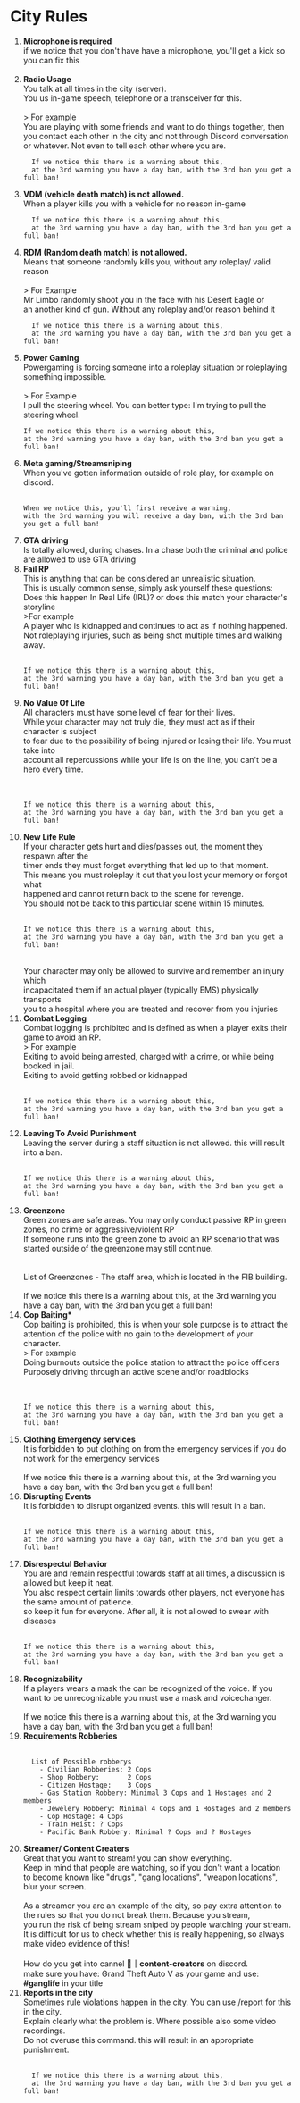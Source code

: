 # City Rules
<ol>
  <li>
      <strong>Microphone is required</strong><br>
      if we notice that you don't have have a microphone, you'll get a kick so you can fix this
      <br><br>
  </li>
  
  <li>
      <strong>Radio Usage</strong><br>      
      You talk at all times in the city (server).<br>
      You us in-game speech, telephone or a transceiver for this.
      <br><br>
      > For example<br>
      You are playing with some friends and want to do things together, 
      then you contact each other in the city and not through Discord 
      conversation or whatever.  Not even to tell each other where you are.
      <br>

      If we notice this there is a warning about this, 
      at the 3rd warning you have a day ban, with the 3rd ban you get a full ban!
  </li>
  
  <li>
      <strong>VDM (vehicle death match) is not allowed.</strong><br>
      When a player kills you with a vehicle for no reason in-game<br>
      
      If we notice this there is a warning about this, 
      at the 3rd warning you have a day ban, with the 3rd ban you get a full ban!
  </li>

  <li>
      <strong>RDM (Random death match) is not allowed.</strong><br>
      Means that someone randomly kills you, without any roleplay/ valid reason
      <br><br>
      > For Example<br>
      Mr Limbo randomly shoot you in the face with his Desert Eagle or<br>
      an another kind of gun. Without any roleplay and/or reason behind it

      If we notice this there is a warning about this, 
      at the 3rd warning you have a day ban, with the 3rd ban you get a full ban!
  </li>

  <li>
    <strong>Power Gaming</strong><br>
    Powergaming is forcing someone into a roleplay situation or roleplaying something impossible.
    <br><br>
    > For Example<br>
    I pull the steering wheel. You can better type:  I'm trying to pull the steering wheel.

    If we notice this there is a warning about this, 
    at the 3rd warning you have a day ban, with the 3rd ban you get a full ban!
  </li>

  <li>
    <strong>Meta gaming/Streamsniping</strong><br>
    When you've gotten information outside of role play, for example on discord.
    <br><br>
    
    When we notice this, you'll first receive a warning, 
    with the 3rd warning you will receive a day ban, with the 3rd ban you get a full ban!
  </li>

  <li>
    <strong>GTA driving</strong><br>
    Is totally allowed, during chases. In a chase both the criminal and police are allowed to use GTA driving    
  </li>

  <li>
    <strong>Fail RP</strong><br>
    This is anything that can be considered an unrealistic situation.<br>
    This is usually common sense, simply ask yourself these questions: <br>
    Does this happen In Real Life (IRL)?  or does this match your character's storyline
    <br>
    >For example<br>
    A player who is kidnapped and continues to act as if nothing happened.<br>
    Not roleplaying injuries, such as being shot multiple times and walking away.
    <br><br>
    
    If we notice this there is a warning about this, 
    at the 3rd warning you have a day ban, with the 3rd ban you get a full ban!
  </li>

  <li>
    <strong>No Value Of Life</strong><br>
    All characters must have some level of fear for their lives.<br>
    While your character may not truly die, they must act as if their character is subject<br> 
    to fear due to the possibility of being injured or losing their life. You must take into<br> 
    account all repercussions while your life is on the line, you can't be a hero every time.<br>
    <br><br>
    
    If we notice this there is a warning about this, 
    at the 3rd warning you have a day ban, with the 3rd ban you get a full ban!
  </li>

  <li>
    <strong>New Life Rule</strong><br>
    If your character gets hurt and dies/passes out, the moment they respawn after the<br> 
    timer ends they must forget everything that led up to that moment. <br>
    This means you must roleplay it out that you lost your memory or forgot what<br> 
    happened and cannot return back to the scene for revenge.<br> 
    You should not be back to this particular scene within 15 minutes.
    <br><br>
    
    If we notice this there is a warning about this, 
    at the 3rd warning you have a day ban, with the 3rd ban you get a full ban!
  <br>
    Your character may only be allowed to survive and remember an injury which <br>
    incapacitated them if an actual player (typically EMS) physically transports <br>
    you to a hospital where you are treated and recover from you injuries
  </li>

  <li>
    <strong>Combat Logging</strong><br>
    Combat logging is prohibited and is defined as when a player exits their game to avoid an RP.<br>    
    > For example<br>
    Exiting to avoid being arrested, charged with a crime, or while being booked in jail.<br>
    Exiting to avoid getting robbed or kidnapped<br><br>

    If we notice this there is a warning about this, 
    at the 3rd warning you have a day ban, with the 3rd ban you get a full ban!
  </li>

  <li>
    <strong>Leaving To Avoid Punishment</strong><br>
    Leaving the server during a staff situation is not allowed. this will result into a ban.
    <br><br>

    If we notice this there is a warning about this, 
    at the 3rd warning you have a day ban, with the 3rd ban you get a full ban!
  </li>

  <li>
    <strong>Greenzone</strong><br>
    Green zones are safe areas. You may only conduct passive RP in green zones, no crime or aggressive/violent RP<br>
    If someone runs into the green zone to avoid an RP scenario that was started outside of the greenzone may still continue.<br>
    <br><br>
    List of Greenzones
      - The staff area, which is located in the FIB building.      
    <br><br>
    If we notice this there is a warning about this, 
    at the 3rd warning you have a day ban, with the 3rd ban you get a full ban!
  </li>

  <li>
    <strong>Cop Baiting*</strong><br>
    Cop baiting is prohibited, this is when your sole purpose is to attract the attention of the police with no gain to the development of your character.<br>
    > For example<br>
    Doing burnouts outside the police station to attract the police officers<br>
    Purposely driving through an active scene and/or roadblocks<br>
    <br><br>

    If we notice this there is a warning about this, 
    at the 3rd warning you have a day ban, with the 3rd ban you get a full ban!
  </li>

  <li>
    <strong>Clothing Emergency services</strong><br>
    It is forbidden to put clothing on from the emergency services if you do not work for the emergency services
    <br><br>
    If we notice this there is a warning about this, 
    at the 3rd warning you have a day ban, with the 3rd ban you get a full ban!
  </li>

  <li>
    <strong>Disrupting Events</strong><br>
    It is forbidden to disrupt organized events. this will result in a ban.
    <br><br>

    If we notice this there is a warning about this, 
    at the 3rd warning you have a day ban, with the 3rd ban you get a full ban!
  </li>

  <li>
    <strong>Disrespectul Behavior</strong><br>
    You are and remain respectful towards staff at all times, a discussion is allowed but keep it neat. <br>
    You also respect certain limits towards other players, not everyone has the same amount of patience.<br> 
    so keep it fun for everyone. After all, it is not allowed to swear with diseases<br><br>
    
    If we notice this there is a warning about this, 
    at the 3rd warning you have a day ban, with the 3rd ban you get a full ban!
  </li>

  <li>
    <strong>Recognizability</strong><br>
    If a players wears a mask the can be recognized of the voice. If you want to be unrecognizable you must use a mask and voicechanger.
    <br><br>
    If we notice this there is a warning about this, 
    at the 3rd warning you have a day ban, with the 3rd ban you get a full ban!
  </li>

  <li>
    <strong>Requirements Robberies</strong><br><br>

      List of Possible robberys
        - Civilian Robberies: 2 Cops
        - Shop Robbery:       2 Cops
        - Citizen Hostage:    3 Cops
        - Gas Station Robbery: Minimal 3 Cops and 1 Hostages and 2 members
        - Jewelery Robbery: Minimal 4 Cops and 1 Hostages and 2 members
        - Cop Hostage: 4 Cops
        - Train Heist: ? Cops
        - Pacific Bank Robbery: Minimal ? Cops and ? Hostages
    
  </li>


  <li>
      <strong>Streamer/ Content Creaters</strong><br>
      Great that you want to stream! you can show everything.<br> 
      Keep in mind that people are watching, so if you don't want a location<br> 
      to become known like "drugs", "gang locations", "weapon locations",  blur your screen.
      <br><br>
      As a streamer you are an example of the city, so pay extra attention to<br>
      the rules so that you do not break them. Because you stream,<br>
      you run the risk of being stream sniped by people watching your stream.<br> 
      It is difficult for us to check whether this is really happening, so always make video evidence of this!
      <br><br>
      How do you get into cannel <strong>⁠🎥｜content-creators</strong> on discord.<br>
      make sure you have: Grand Theft Auto V as your game and use: <strong>#ganglife</strong> in your title        
  </li>

  <li>
      <strong>Reports in the city</strong><br>
        Sometimes rule violations happen in the city. You can use /report for this in the city.<br> 
        Explain clearly what the problem is. Where possible also some video recordings.<br>
        Do not overuse this command. this will result in an appropriate punishment.
      <br><br>
      
      If we notice this there is a warning about this, 
      at the 3rd warning you have a day ban, with the 3rd ban you get a full ban!
  </li>
</ol>
